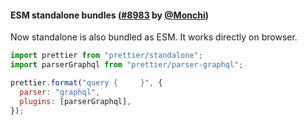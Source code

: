 #### ESM standalone bundles ([#8983](https://github.com/prettier/prettier/pull/8983) by [@Monchi](https://github.com/Monchi))

Now standalone is also bundled as ESM. It works directly on browser.

```js
import prettier from "prettier/standalone";
import parserGraphql from "prettier/parser-graphql";

prettier.format("query {     }", {
  parser: "graphql",
  plugins: [parserGraphql],
});
```
